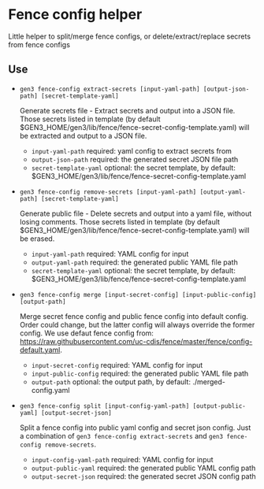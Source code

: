 # Fence config helper
Little helper to split/merge fence configs, or delete/extract/replace secrets from fence configs

## Use

* `gen3 fence-config extract-secrets [input-yaml-path] [output-json-path] [secret-template-yaml]`

  Generate secrets file - Extract secrets and output into a JSON file.
  Those secrets listed in template (by default $GEN3_HOME/gen3/lib/fence/fence-secret-config-template.yaml) will be extracted and output to a JSON file.
  * `input-yaml-path` required: yaml config to extract secrets from
  * `output-json-path` required: the generated secret JSON file path
  * `secret-template-yaml` optional: the secret template, by default: $GEN3_HOME/gen3/lib/fence/fence-secret-config-template.yaml

* `gen3 fence-config remove-secrets [input-yaml-path] [output-yaml-path] [secret-template-yaml]`

  Generate public file - Delete secrets and output into a yaml file, without losing comments. 
  Those secrets listed in template (by default $GEN3_HOME/gen3/lib/fence/fence-secret-config-template.yaml) will be erased.
  * `input-yaml-path` required: YAML config for input
  * `output-yaml-path` required: the generated public YAML file path
  * `secret-template-yaml` optional: the secret template, by default: $GEN3_HOME/gen3/lib/fence/fence-secret-config-template.yaml

  
* `gen3 fence-config merge [input-secret-config] [input-public-config] [output-path]`

  Merge secret fence config and public fence config into default config. 
  Order could change, but the latter config will always override the former config. 
  We use defaut fence config from: https://raw.githubusercontent.com/uc-cdis/fence/master/fence/config-default.yaml. 
  * `input-secret-config` required: YAML config for input
  * `input-public-config` required: the generated public YAML file path
  * `output-path` optional: the output path, by default: ./merged-config.yaml
  
* `gen3 fence-config split [input-config-yaml-path] [output-public-yaml] [output-secret-json]`
  
  Split a fence config into public yaml config and secret json config. 
  Just a combination of `gen3 fence-config extract-secrets` and `gen3 fence-config remove-secrets`. 
  * `input-config-yaml-path` required: YAML config for input
  * `output-public-yaml` required: the generated public YAML config path
  * `output-secret-json` required: the generated secret JSON config path
